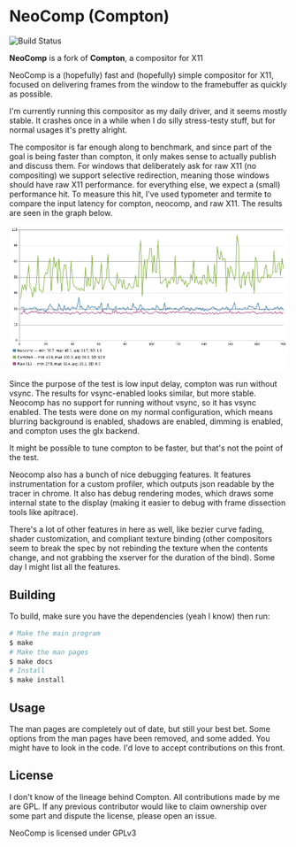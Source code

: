 # NeoComp (Compton)

![Build Status](https://github.com/delusionallogic/neocomp/workflows/CI/badge.svg)


__NeoComp__ is a fork of __Compton__, a compositor for X11

NeoComp is a (hopefully) fast and (hopefully) simple compositor for X11,
focused on delivering frames from the window to the framebuffer as
quickly as possible.

I'm currently running this compositor as my daily driver, and it seems
mostly stable. It crashes once in a while when I do silly stress-testy
stuff, but for normal usages it's pretty alright.

The compositor is far enough along to benchmark, and since part of the
goal is being faster than compton, it only makes sense to actually
publish and discuss them. For windows that deliberately ask for raw X11
(no compositing) we support selective redirection, meaning those windows
should have raw X11 performance. for everything else, we expect
a (small) performance hit. To measure this hit, I've used typometer and
termite to compare the input latency for compton, neocomp, and raw X11.
The results are seen in the graph below.

![Comparison Graph](images/delay_comparison.png)

Since the purpose of the test is low input delay, compton was run
without vsync. The results for vsync-enabled looks similar, but more
stable. Neocomp has no support for running without vsync, so it has
vsync enabled. The tests were done on my normal configuration, which
means blurring background is enabled, shadows are enabled, dimming is
enabled, and compton uses the glx backend.

It might be possible to tune compton to be faster, but that's not the
point of the test.

Neocomp also has a bunch of nice debugging features. It features
instrumentation for a custom profiler, which outputs json readable by
the tracer in chrome. It also has debug rendering modes, which draws
some internal state to the display (making it easier to debug with frame
dissection tools like apitrace).

There's a lot of other features in here as well, like bezier curve
fading, shader customization, and compliant texture binding (other
compositors seem to break the spec by not rebinding the texture when the
contents change, and not grabbing the xserver for the duration of the
bind). Some day I might list all the features.

## Building

To build, make sure you have the dependencies (yeah I know) then run:

```bash
# Make the main program
$ make
# Make the man pages
$ make docs
# Install
$ make install
```

## Usage

The man pages are completely out of date, but still your best bet. Some
options from the man pages have been removed, and some added. You might
have to look in the code. I'd love to accept contributions on this
front.

## License

I don't know of the lineage behind Compton. All contributions made by me
are GPL. If any previous contributor would like to claim ownership over
some part and dispute the license, please open an issue.

NeoComp is licensed under GPLv3
